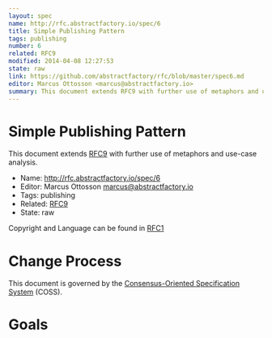 ```yaml
---
layout: spec
name: http://rfc.abstractfactory.io/spec/6
title: Simple Publishing Pattern
tags: publishing
number: 6
related: RFC9
modified: 2014-04-08 12:27:53
state: raw
link: https://github.com/abstractfactory/rfc/blob/master/spec6.md
editor: Marcus Ottosson <marcus@abstractfactory.io>
summary: This document extends RFC9 with further use of metaphors and use-case analysis.
---
```


# Simple Publishing Pattern

This document extends [RFC9](http://rfc.abstractfactory.io/spec/9) with further use of metaphors and use-case analysis.

* Name: http://rfc.abstractfactory.io/spec/6
* Editor: Marcus Ottosson <marcus@abstractfactory.io>
* Tags: publishing
* Related: [RFC9](http://rfc.abstractfactory.io/spec/9)
* State: raw

Copyright and Language can be found in [RFC1](http://rfc.abstractfactory.io/spec/1)

# Change Process

This document is governed by the [Consensus-Oriented Specification System](http://www.digistan.org/spec:1/COSS) (COSS).

# Goals


